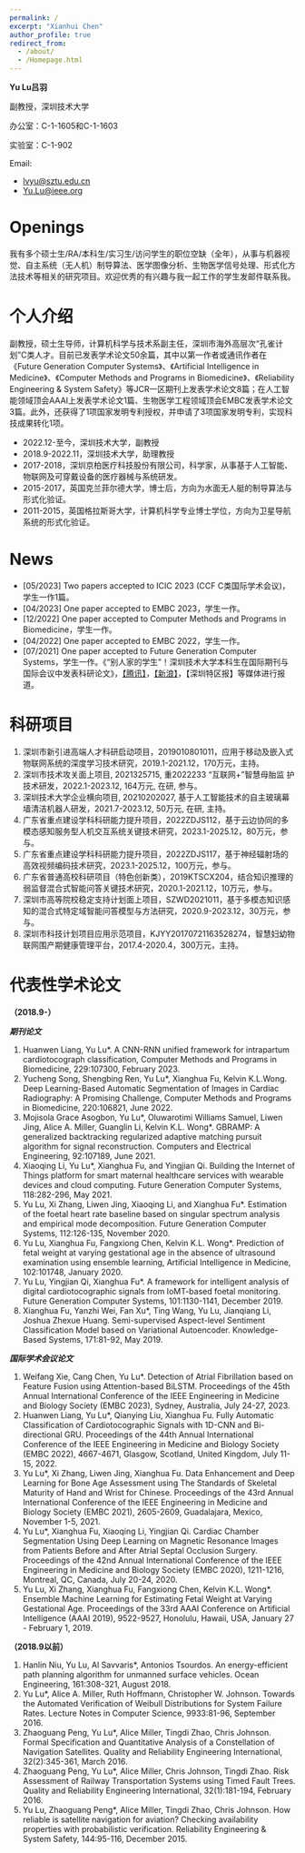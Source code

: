 ```yaml
---
permalink: /
excerpt: "Xianhui Chen"
author_profile: true
redirect_from: 
  - /about/
  - /Homepage.html
---
```

<!-- title: "Homepage" -->
<!--  Welcome to my website! -->
**Yu Lu吕羽**

副教授，深圳技术大学

办公室：C-1-1605和C-1-1603

实验室：C-1-902

Email:

- <lvyu@sztu.edu.cn>
- <Yu.Lu@ieee.org>

Openings
======
我有多个硕士生/RA/本科生/实习生/访问学生的职位空缺（全年），从事与机器视觉、自主系统（无人机）制导算法、医学图像分析、生物医学信号处理、形式化方法技术等相关的研究项目。欢迎优秀的有兴趣与我一起工作的学生发邮件联系我。


个人介绍
======
副教授，硕士生导师，计算机科学与技术系副主任，深圳市海外高层次“孔雀计划”C类人才。目前已发表学术论文50余篇，其中以第一作者或通讯作者在《Future Generation Computer Systems》、《Artificial Intelligence in Medicine》、《Computer Methods and Programs in Biomedicine》、《Reliability Engineering & System Safety》等JCR一区期刊上发表学术论文8篇；在人工智能领域顶会AAAI上发表学术论文1篇、生物医学工程领域顶会EMBC发表学术论文3篇。此外，还获得了1项国家发明专利授权，并申请了3项国家发明专利，实现科技成果转化1项。

- 2022.12-至今，深圳技术大学，副教授
- 2018.9-2022.11，深圳技术大学，助理教授
- 2017-2018，深圳京柏医疗科技股份有限公司，科学家，从事基于人工智能、物联网及可穿戴设备的医疗器械与系统研发。
- 2015-2017，英国克兰菲尔德大学，博士后，方向为水面无人艇的制导算法与形式化验证。
- 2011-2015，英国格拉斯哥大学，计算机科学专业博士学位，方向为卫星导航系统的形式化验证。

News
======
- [05/2023] Two papers accepted to ICIC 2023 (CCF C类国际学术会议)，学生一作1篇。
- [04/2023] One paper accepted to EMBC 2023，学生一作。
- [12/2022] One paper accepted to Computer Methods and Programs in Biomedicine，学生一作。
- [04/2022] One paper accepted to EMBC 2022，学生一作。
- [07/2021] One paper accepted to Future Generation Computer Systems，学生一作。《“别人家的学生”！深圳技术大学本科生在国际期刊与国际会议中发表科研论文》，[【腾讯】](https://new.qq.com/rain/a/20210714A0AGOR00)，[【新浪】](https://cj.sina.com.cn/articles/view/1893278624/70d923a002000uuka)，【深圳特区报】等媒体进行报道。


科研项目
======
1. 深圳市新引进高端人才科研启动项目，2019010801011，应用于移动及嵌入式物联网系统的深度学习技术研究，2019.1-2021.12，170万元，主持。
2. 深圳市技术攻关面上项目, 2021325715, 重2022233 “互联网+”智慧母胎监 护技术研发，2022.1-2023.12, 164万元, 在研, 参与。
3. 深圳技术大学企业横向项目, 20210202027, 基于人工智能技术的自主玻璃幕墙清洁机器人研发，2021.7-2023.12, 50万元, 在研, 主持。
4. 广东省重点建设学科科研能力提升项目，2022ZDJS112，基于云边协同的多模态感知服务型人机交互系统关键技术研究，2023.1-2025.12，80万元，参与。
5. 广东省重点建设学科科研能力提升项目，2022ZDJS117，基于神经辐射场的高效视频编码技术研究，2023.1-2025.12，100万元，参与。
6. 广东省普通高校科研项目（特色创新类），2019KTSCX204，结合知识推理的弱监督混合式智能问答关键技术研究，2020.1-2021.12，10万元，参与。
7. 深圳市高等院校稳定支持计划面上项目，SZWD2021011，基于多模态知识感知的混合式特定域智能问答模型与方法研究，2020.9-2023.12，30万元，参与。
8. 深圳市科技计划项目应用示范项目，KJYY20170721163528274，智慧妇幼物联网围产期健康管理平台，2017.4-2020.4，300万元，主持。


代表性学术论文
======
**（2018.9-）**

***期刊论文***

1. Huanwen Liang, Yu Lu*. A CNN-RNN unified framework for intrapartum cardiotocograph classification, Computer Methods and Programs in Biomedicine, 229:107300, February 2023.
2. Yucheng Song, Shengbing Ren, Yu Lu*, Xianghua Fu, Kelvin K.L.Wong. Deep Learning-Based Automatic Segmentation of Images in Cardiac Radiography: A Promising Challenge, Computer Methods and Programs in Biomedicine, 220:106821, June 2022.
3. Mojisola Grace Asogbon, Yu Lu*, Oluwarotimi Williams Samuel, Liwen Jing, Alice A. Miller, Guanglin Li, Kelvin K.L. Wong*. GBRAMP: A generalized backtracking regularized adaptive matching pursuit algorithm for signal reconstruction. Computers and Electrical Engineering, 92:107189, June 2021.
4. Xiaoqing Li, Yu Lu*, Xianghua Fu, and Yingjian Qi. Building the Internet of Things platform for smart maternal healthcare services with wearable devices and cloud computing. Future Generation Computer Systems, 118:282-296, May 2021.
5. Yu Lu, Xi Zhang, Liwen Jing, Xiaoqing Li, and Xianghua Fu*. Estimation of the foetal heart rate baseline based on singular spectrum analysis and empirical mode decomposition. Future Generation Computer Systems, 112:126-135, November 2020.
6. Yu Lu, Xianghua Fu, Fangxiong Chen, Kelvin K.L. Wong*. Prediction of fetal weight at varying gestational age in the absence of ultrasound examination using ensemble learning, Artificial Intelligence in Medicine, 102:101748, January 2020.
7. Yu Lu, Yingjian Qi, Xianghua Fu*. A framework for intelligent analysis of digital cardiotocographic signals from IoMT-based foetal monitoring. Future Generation Computer Systems, 101:1130-1141, December 2019.
8. Xianghua Fu, Yanzhi Wei, Fan Xu*, Ting Wang, Yu Lu, Jianqiang Li, Joshua Zhexue Huang. Semi-supervised Aspect-level Sentiment Classification Model based on Variational Autoencoder. Knowledge-Based Systems, 171:81-92, May 2019.


***国际学术会议论文***
1. Weifang Xie, Cang Chen, Yu Lu*. Detection of Atrial Fibrillation based on Feature Fusion using Attention-based BiLSTM. Proceedings of the 45th Annual International Conference of the IEEE Engineering in Medicine and Biology Society (EMBC 2023), Sydney, Australia, July 24-27, 2023.
2. Huanwen Liang, Yu Lu*, Qianying Liu, Xianghua Fu. Fully Automatic Classification of Cardiotocographic Signals with 1D-CNN and Bi-directional GRU. Proceedings of the 44th Annual International Conference of the IEEE Engineering in Medicine and Biology Society (EMBC 2022), 4667-4671, Glasgow, Scotland, United Kingdom, July 11-15, 2022.
3. Yu Lu*, Xi Zhang, Liwen Jing, Xianghua Fu. Data Enhancement and Deep Learning for Bone Age Assessment using The Standards of Skeletal Maturity of Hand and Wrist for Chinese. Proceedings of the 43rd Annual International Conference of the IEEE Engineering in Medicine and Biology Society (EMBC 2021), 2605-2609, Guadalajara, Mexico, November 1-5, 2021.
4. Yu Lu*, Xianghua Fu, Xiaoqing Li, Yingjian Qi. Cardiac Chamber Segmentation Using Deep Learning on Magnetic Resonance Images from Patients Before and After Atrial Septal Occlusion Surgery. Proceedings of the 42nd Annual International Conference of the IEEE Engineering in Medicine and Biology Society (EMBC 2020), 1211-1216, Montreal, QC, Canada, July 20-24, 2020. 
5. Yu Lu, Xi Zhang, Xianghua Fu, Fangxiong Chen, Kelvin K.L. Wong*. Ensemble Machine Learning for Estimating Fetal Weight at Varying Gestational Age. Proceedings of the 33rd AAAI Conference on Artificial Intelligence (AAAI 2019), 9522-9527, Honolulu, Hawaii, USA, January 27 - February 1, 2019.


**（2018.9以前）**

1. Hanlin Niu, Yu Lu, Al Savvaris*, Antonios Tsourdos. An energy-efficient path planning algorithm for unmanned surface vehicles. Ocean Engineering, 161:308-321, August 2018.
2. Yu Lu*, Alice A. Miller, Ruth Hoffmann, Christopher W. Johnson. Towards the Automated Verification of Weibull Distributions for System Failure Rates. Lecture Notes in Computer Science, 9933:81-96, September 2016.
3. Zhaoguang Peng, Yu Lu*, Alice Miller, Tingdi Zhao, Chris Johnson. Formal Specification and Quantitative Analysis of a Constellation of Navigation Satellites. Quality and Reliability Engineering International, 32(2):345-361, March 2016.
4. Zhaoguang Peng, Yu Lu*, Alice Miller, Chris Johnson, Tingdi Zhao. Risk Assessment of Railway Transportation Systems using Timed Fault Trees. Quality and Reliability Engineering International, 32(1):181-194, February 2016.
5. Yu Lu, Zhaoguang Peng*, Alice Miller, Tingdi Zhao, Chris Johnson. How reliable is satellite navigation for aviation? Checking availability properties with probabilistic verification. Reliability Engineering & System Safety, 144:95-116, December 2015.

